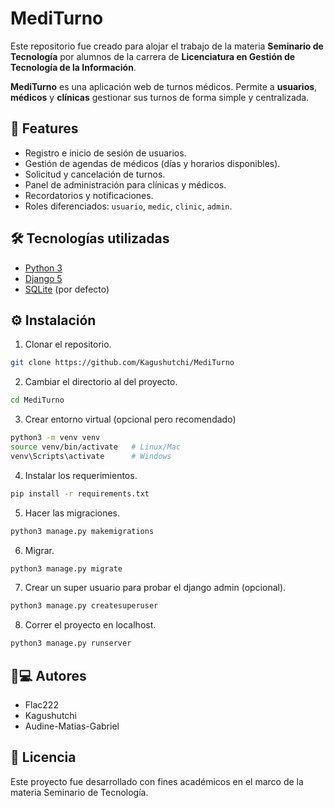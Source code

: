 # MediTurno

Este repositorio fue creado para alojar el trabajo de la materia **Seminario de Tecnología** por alumnos de la carrera de **Licenciatura en Gestión de Tecnología de la Información**.

**MediTurno** es una aplicación web de turnos médicos. Permite a **usuarios**, **médicos** y **clínicas** gestionar sus turnos de forma simple y centralizada.


## 🚀 Features
- Registro e inicio de sesión de usuarios.
- Gestión de agendas de médicos (días y horarios disponibles).
- Solicitud y cancelación de turnos.
- Panel de administración para clínicas y médicos.
- Recordatorios y notificaciones.
- Roles diferenciados: `usuario`, `medic`, `clinic`, `admin`.


## 🛠️ Tecnologías utilizadas

- [Python 3](https://www.python.org/)
- [Django 5](https://www.djangoproject.com/)
- [SQLite](https://www.sqlite.org/) (por defecto)


## ⚙️ Instalación
 1. Clonar el repositorio.
```bash
git clone https://github.com/Kagushutchi/MediTurno
```
 2. Cambiar el directorio al del proyecto.
```bash
cd MediTurno
```
 3. Crear entorno virtual (opcional pero recomendado)
```bash
python3 -m venv venv
source venv/bin/activate   # Linux/Mac
venv\Scripts\activate      # Windows
```
 4. Instalar los requerimientos.
```bash
pip install -r requirements.txt
```
 5. Hacer las migraciones.
```bash
python3 manage.py makemigrations
```
 6. Migrar.
```bash
python3 manage.py migrate
```
 7. Crear un super usuario para probar el django admin (opcional).
```bash
python3 manage.py createsuperuser
```
 8. Correr el proyecto en localhost.
```bash
python3 manage.py runserver
```

## 👨💻 Autores
- Flac222
- Kagushutchi
- Audine-Matias-Gabriel

## 📄 Licencia
Este proyecto fue desarrollado con fines académicos en el marco de la materia Seminario de Tecnología.
